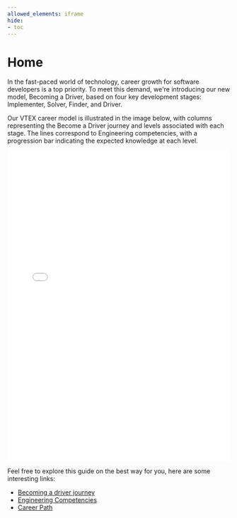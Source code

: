 ```yaml
---
allowed_elements: iframe
hide:
- toc
---
```


# Home

In the fast-paced world of technology, career growth for software developers is a top priority. To meet this demand, we're introducing our new model, Becoming a Driver, based on four key development stages: Implementer, Solver, Finder, and Driver.

Our VTEX career model is illustrated in the image below, with columns representing the Become a Driver journey and levels associated with each stage. The lines correspond to Engineering competencies, with a progression bar indicating the expected knowledge at each level.

<iframe id="stairs-chart" src="stairs-chart.html" width="100%" height="700px" frameBorder="0"></iframe>

Feel free to explore this guide on the best way for you, here are some interesting links:

* [Becoming a driver journey](journey.md)
* [Engineering Competencies](competencies/index.md)
* [Career Path](career-path/index.md)
